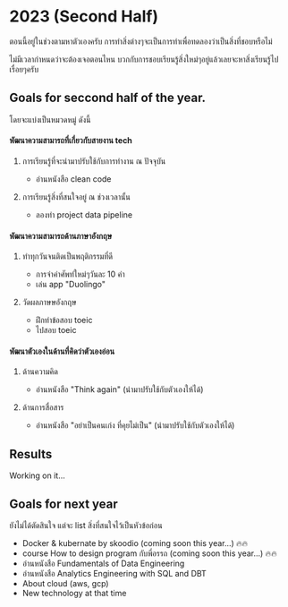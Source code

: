 # 2023 (Second Half)

ตอนนี้อยู่ในช่วงตามหาตัวเองครับ การทำสิ่งต่างๆจะเป็นการทำเพื่อทดลองว่าเป็นสิ่งที่ชอบหรือไม่

ไม่มีเวลากำหนดว่าจะต้องเจอตอนไหน บวกกับการชอบเรียนรู้สิ่งใหม่ๆอยู่แล้วเลยจะหาสิ่งเรียนรู้ไปเรื่อยๆครับ

## Goals for seccond half of the year.

โดยจะแบ่งเป็นหมวดหมู่ ดังนี้

#### พัฒนาความสามารถที่เกี่ยวกับสายงาน tech
1. การเรียนรู้ที่จะนำมาปรับใช้กับการทำงาน ณ ปัจจุบัน
    - อ่านหนังสือ clean code

2. การเรียนรู้สิ่งที่สนใจอยู่ ณ ช่วงเวลานั้น
    - ลองทำ project data pipeline

#### พัฒนาความสามารถด้านภาษาอังกฤษ
1. ทำทุกวันจนติดเป็นพฤติกรรมที่ดี
    - การจำคำศัพท๋ใหม่ๆวันละ 10 คำ
    - เล่น app "Duolingo"

2. วัดผลภาษษอังกฤษ
    - ฝึกทำข้อสอบ toeic
    - ไปสอบ toeic

#### พัฒนาตัวเองในด้านที่คิดว่าตัวเองอ่อน
1. ด้านความคิด
    - อ่านหนังสือ "Think again" (นำมาปรับใช้กับตัวเองให้ได้)

2. ด้านการสื่อสาร
    - อ่านหนังสือ "อย่าเป็นคนเก่ง ที่คุยไม่เป็น" (นำมาปรับใช้กับตัวเองให้ได้)

## Results

Working on it...

## Goals for next year

ยังไม่ได้ตัดสินใจ แต่จะ list สิ่งที่สนใจไว้เป็นหัวข้อก่อน

- Docker & kubernate by skoodio (coming soon this year...) 🔥🔥
- course How to design program กับพี่อรรถ (coming soon this year...) 🔥🔥
- อ่านหนังสือ Fundamentals of Data Engineering
- อ่านหนังสือ Analytics Engineering with SQL and DBT
- About cloud (aws, gcp)
- New technology at that time
